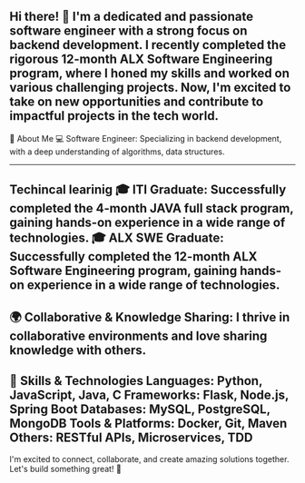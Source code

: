 Hi there! 👋
I'm a dedicated and passionate software engineer with a strong focus on backend development. I recently completed the rigorous 12-month ALX Software Engineering program, where I honed my skills and worked on various challenging projects. Now, I'm excited to take on new opportunities and contribute to impactful projects in the tech world.
---
🚀 About Me
💻 Software Engineer: Specializing in backend development, with a deep understanding of algorithms, data structures.

---
Techincal learinig
    🎓 ITI Graduate: Successfully completed the 4-month JAVA full stack program, gaining hands-on experience in a wide range of technologies.
    🎓 ALX SWE Graduate: Successfully completed the 12-month ALX Software Engineering program, gaining hands-on experience in a wide range of technologies.
---
🌍 Collaborative & Knowledge Sharing: I thrive in collaborative environments and love sharing knowledge with others.
---
💼 Skills & Technologies
Languages: Python, JavaScript, Java, C
Frameworks: Flask, Node.js, Spring Boot
Databases: MySQL, PostgreSQL, MongoDB
Tools & Platforms: Docker, Git, Maven
Others: RESTful APIs, Microservices, TDD
---

I'm excited to connect, collaborate, and create amazing solutions together. Let's build something great! 🚀


<!--
**AbdullahKhames/AbdullahKhames** is a ✨ _special_ ✨ repository because its `README.md` (this file) appears on your GitHub profile.

Here are some ideas to get you started:

- 🔭 I’m currently working on ...
- 🌱 I’m currently learning ...
- 👯 I’m looking to collaborate on ...
- 🤔 I’m looking for help with ...
- 💬 Ask me about ...
- 📫 How to reach me: ...
- 😄 Pronouns: ...
- ⚡ Fun fact: ...
-->
